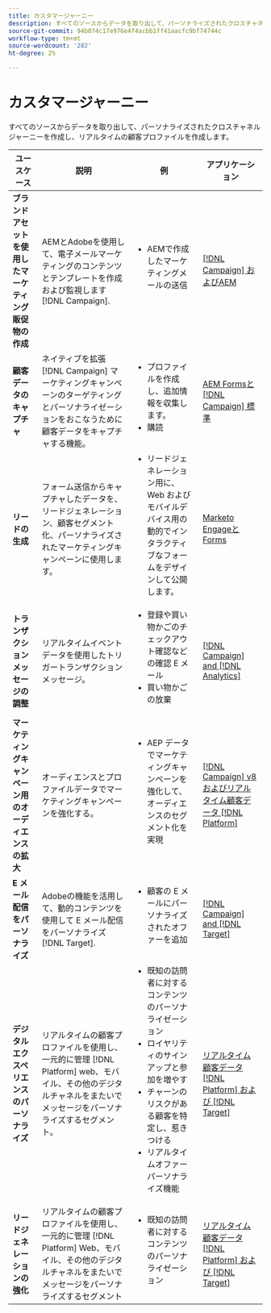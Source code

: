 ```yaml
---
title: カスタマージャーニー
description: すべてのソースからデータを取り出して、パーソナライズされたクロスチャネルジャーニーを作成し、リアルタイムの顧客プロファイルを作成します。
source-git-commit: 94b074c17e976e4f4acbb1ff41aacfc9bf74744c
workflow-type: tm+mt
source-wordcount: '282'
ht-degree: 2%

---
```



# カスタマージャーニー

すべてのソースからデータを取り出して、パーソナライズされたクロスチャネルジャーニーを作成し、リアルタイムの顧客プロファイルを作成します。


<table>
 <thead>
    <tr>
      <th>ユースケース</th>
      <th>説明</th>
      <th>例</th>
      <th>アプリケーション</th>
    </tr>
  </thead>
  <tbody>
<tr>
  <td><strong>ブランドアセットを使用したマーケティング販促物の作成</strong><br></td>
  <td>AEMとAdobeを使用して、電子メールマーケティングのコンテンツとテンプレートを作成および監視します [!DNL Campaign].</td>
  <td>
    <ul style="margin-top: 0;">
      <li>AEMで作成したマーケティングメールの送信</li>
    </ul>    
  </td>
  <td><a href="../integrations-between-applications/experience-manager/experience-manager-campaign.md">[!DNL Campaign] およびAEM</a></td>
</tr>

<tr>
  <td><strong>顧客データのキャプチャ</strong><br></td>
 <td>ネイティブを拡張 [!DNL Campaign] マーケティングキャンペーンのターゲティングとパーソナライゼーションをおこなうために顧客データをキャプチャする機能。</td>
  <td>
    <ul style="margin-top: 0;">
      <li>プロファイルを作成し、追加情報を収集します。 </li>
      <li>購読</li>
    </ul>
  </td>
  <td><a href="../integrations-between-applications/experience-manager/experience-manager-campaign.md">AEM Formsと [!DNL Campaign] 標準</a></td>
</tr>

<tr>
  <td><strong>リードの生成</strong><br></td>
  <td>フォーム送信からキャプチャしたデータを、リードジェネレーション、顧客セグメント化、パーソナライズされたマーケティングキャンペーンに使用します。</td>
    <td>
    <ul style="margin-top: 0;">
      <li>リードジェネレーション用に、Web およびモバイルデバイス用の動的でインタラクティブなフォームをデザインして公開します。</li>
    </ul>
  </td>
  <td><a href="../integrations-between-applications/experience-manager/experience-manager-marketo.md">Marketo EngageとForms</td>
</tr>

<tr>
  <td><strong>トランザクションメッセージの調整</strong><br></td>
  <td>リアルタイムイベントデータを使用したトリガートランザクションメッセージ。</td>
  <td>
    <ul style="margin-top: 0;">
      <li>登録や買い物かごのチェックアウト確認などの確認 E メール </li>
      <li>買い物かごの放棄</li>
    </ul>
  </td>
  <td><a href="../integrations-between-applications/campaign/campaign-analytics.md">[!DNL Campaign] and [!DNL Analytics]</a></td>
</tr>

<tr>
  <td><strong>マーケティングキャンペーン用のオーディエンスの拡大</strong><br></td>
  <td>オーディエンスとプロファイルデータでマーケティングキャンペーンを強化する。</td>
  <td>
    <ul style="margin-top: 0;">
      <li>AEP データでマーケティングキャンペーンを強化して、オーディエンスのセグメント化を実現</li>
    </ul>
  </td>
 <td><a href="../integrations-between-applications/campaign/campaign-rtcdp.md">[!DNL Campaign] v8 およびリアルタイム顧客データ [!DNL Platform]</a></td>
</tr>

<tr>
  <td><strong>E メール配信をパーソナライズ</strong><br></td>
  <td>Adobeの機能を活用して、動的コンテンツを使用して E メール配信をパーソナライズ [!DNL Target].</td>
  <td>
    <ul style="margin-top: 0;">
      <li>顧客の E メールにパーソナライズされたオファーを追加</li>
    </ul>
  </td>
  <td><a href="../integrations-between-applications/campaign/campaign-target.md">[!DNL Campaign] and [!DNL Target]</a></td>
</tr>

<tr>
  <td><strong>デジタルエクスペリエンスのパーソナライズ</strong><br></td>
  <td>リアルタイムの顧客プロファイルを使用し、一元的に管理 [!DNL Platform] web、モバイル、その他のデジタルチャネルをまたいでメッセージをパーソナライズするセグメント。</td>
  <td>
    <ul style="margin-top: 0;">
      <li>既知の訪問者に対するコンテンツのパーソナライゼーション</li>
      <li>ロイヤリティのサインアップと参加を増やす</li>
      <li>チャーンのリスクがある顧客を特定し、惹きつける</li>
      <li>リアルタイムオファーパーソナライズ機能</li>
    </ul>
  </td>
  <td><a href="../integrations-between-applications/rtcdp/rtcdp-target.md">リアルタイム顧客データ [!DNL Platform] および [!DNL Target]</a></td>
</tr>

<tr>
  <td><strong>リードジェネレーションの強化</strong><br></td>
  <td>リアルタイムの顧客プロファイルを使用し、一元的に管理 [!DNL Platform] Web、モバイル、その他のデジタルチャネルをまたいでメッセージをパーソナライズするセグメント</td>
  <td>
    <ul style="margin-top: 0;">
      <li>既知の訪問者に対するコンテンツのパーソナライゼーション</li>
    </ul>
  </td>
  <td><a href="../integrations-between-applications/rtcdp/rtcdp-target.md">リアルタイム顧客データ [!DNL Platform] および [!DNL Target]</a></td>
</tr>
</tbody>
</table>

